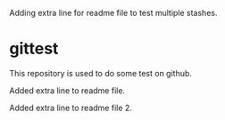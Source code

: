 Adding extra line for readme file to test multiple stashes.

# gittest
This repository is used to do some test on github.

Added extra line to readme file.


Added extra line to readme file 2.